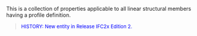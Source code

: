 ﻿This is a collection of properties applicable to all linear structural members having a profile definition.

> <font color="#0000FF" size="-1">HISTORY: New entity in Release
		IFC2x Edition 2.</font>
